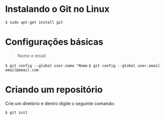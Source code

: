 # Instalando o Git no Linux
`$ sudo apt-get install git`

# Configurações básicas
>Nome e email

`$ git config --global user.name "Nome`
`$ git config --global user.email email@email.com`

# Criando um repositório
Crie um diretório e dentro digite o seguinte comando:

`$ git init`




